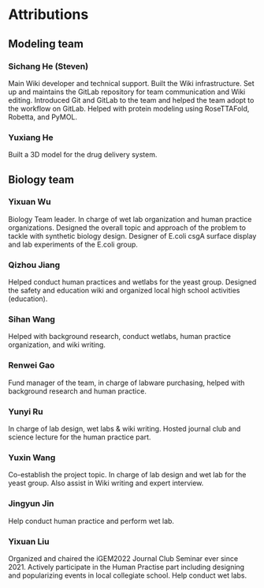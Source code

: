 # Attributions

## Modeling team

### Sichang He (Steven)

Main Wiki developer and technical support.
Built the Wiki infrastructure.
Set up and maintains the GitLab repository
for team communication and Wiki editing.
Introduced Git and GitLab to the team and
helped the team adopt to the workflow on GitLab.
Helped with protein modeling using RoseTTAFold, Robetta, and PyMOL.

### Yuxiang He

Built a 3D model for the drug delivery system.

## Biology team

### Yixuan Wu

Biology Team leader.
In charge of wet lab organization and human practice organizations.
Designed the overall topic and approach of the problem to tackle
with synthetic biology design. Designer of E.coli csgA surface display
and lab experiments of the E.coli group.

### Qizhou Jiang

Helped conduct human practices and wetlabs for the yeast group. 
Designed the safety and education wiki and organized local high school activities (education).

### Sihan Wang
Helped with background research, conduct wetlabs, human practice organization, and wiki writing.

### Renwei Gao
Fund manager of the team, in charge of labware purchasing, helped with background research and human practice.

### Yunyi Ru

In charge of lab design, wet labs & wiki writing. Hosted journal club and science lecture for the human practice part. 

### Yuxin Wang
Co-establish the project topic. In charge of lab design and wet lab for the yeast group. Also assist in Wiki writing and expert interview.

### Jingyun Jin
Help conduct human practice and perform wet lab.

### Yixuan Liu
Organized and chaired the iGEM2022 Journal Club Seminar ever since 2021. Actively participate in the Human Practise part including designing and popularizing events in local collegiate school. Help conduct wet labs.

